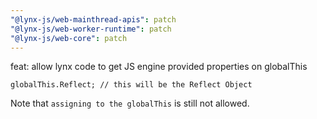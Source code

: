 ```yaml
---
"@lynx-js/web-mainthread-apis": patch
"@lynx-js/web-worker-runtime": patch
"@lynx-js/web-core": patch
---
```


feat: allow lynx code to get JS engine provided properties on globalThis

```
globalThis.Reflect; // this will be the Reflect Object
```

Note that `assigning to the globalThis` is still not allowed.
